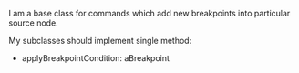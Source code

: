 I am a base class for commands which add new breakpoints into particular source node.

My subclasses should implement single method: 

- applyBreakpointCondition: aBreakpoint